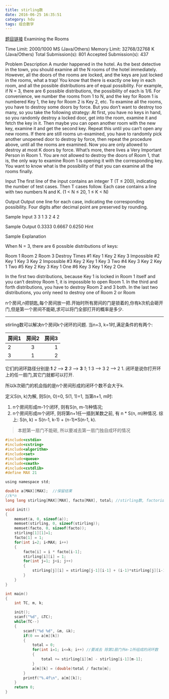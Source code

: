 ```yaml
---
title: stirling数
date: 2016-06-25 16:35:51
category: hdu
tags: 组合数学
---
```

[题目链接](http://acm.hdu.edu.cn/game/entry/problem/show.php?chapterid=2&sectionid=2&problemid=11)
Examining the Rooms

Time Limit: 2000/1000 MS (Java/Others) Memory Limit: 32768/32768 K (Java/Others)
Total Submission(s): 801 Accepted Submission(s): 437

Problem Description
A murder happened in the hotel. As the best detective in the town, you should examine all the N rooms of the hotel immediately. However, all the doors of the rooms are locked, and the keys are just locked in the rooms, what a trap! You know that there is exactly one key in each room, and all the possible distributions are of equal possibility. For example, if N = 3, there are 6 possible distributions, the possibility of each is 1/6. For convenience, we number the rooms from 1 to N, and the key for Room 1 is numbered Key 1, the key for Room 2 is Key 2, etc.
To examine all the rooms, you have to destroy some doors by force. But you don’t want to destroy too many, so you take the following strategy: At first, you have no keys in hand, so you randomly destroy a locked door, get into the room, examine it and fetch the key in it. Then maybe you can open another room with the new key, examine it and get the second key. Repeat this until you can’t open any new rooms. If there are still rooms un-examined, you have to randomly pick another unopened door to destroy by force, then repeat the procedure above, until all the rooms are examined.
Now you are only allowed to destroy at most K doors by force. What’s more, there lives a Very Important Person in Room 1. You are not allowed to destroy the doors of Room 1, that is, the only way to examine Room 1 is opening it with the corresponding key. You want to know what is the possibility of that you can examine all the rooms finally.
 

Input
The first line of the input contains an integer T (T ≤ 200), indicating the number of test cases. Then T cases follow. Each case contains a line with two numbers N and K. (1 < N ≤ 20, 1 ≤ K < N)
 

Output
Output one line for each case, indicating the corresponding possibility. Four digits after decimal point are preserved by rounding.
 

Sample Input
3
3 1
3 2
4 2
 

Sample Output
0.3333
0.6667
0.6250
Hint

Sample Explanation

When N = 3, there are 6 possible distributions of keys:

  Room 1	Room 2	Room 3	Destroy Times
\#1	Key 1	Key 2	Key 3	Impossible
\#2	Key 1	Key 3	Key 2	Impossible
\#3	Key 2	Key 1	Key 3	Two
\#4	Key 3	Key 2	Key 1	Two
\#5	Key 2	Key 3	Key 1	One
\#6	Key 3	Key 1	Key 2	One

In the first two distributions, because Key 1 is locked in Room 1 itself and you can’t destroy Room 1, it is impossible to open Room 1. 
In the third and forth distributions, you have to destroy Room 2 and 3 both. In the last two distributions, you only need to destroy one of Room 2 or Room 

n个房间,n把钥匙,每个房间放一把.开始时所有房间的门是锁着的,你有k次机会砸开门,但是第一个房间不能砸,求可以将门全部打开的概率是多少.
<hr />

stirling数可以解决n个房间k个闭环的问题.
当n=3, k=1时,满足条件的有两个:

|房间1|房间2|房间3
|-------|:---------:|--------:
|2|3|1
|3|1|2

它们的闭环路径分别是:**1** *2* --> **2** *3* --> **3** *1*; 1 3 --> 3 2 --> 2 1.
闭环是说你打开环上的任一扇门,其它门就都可以打开.

所以k次砸门的机会指的是n个房间形成的闭环个数不会大于k.

定义S(n, k)为解, 则S(n, 0)=0, S(1, 1)=1,
当第n+1, m时:
1. n个房间形成m-1个闭环, 则有S(n, m-1)种情况;
2. n个房间形成m个闭环, 则将第n+1任一插到某数之前, 有 n * S(n, m)种情况.
综上: S(n, k) = S(n-1, k-1) + (n-1)*S(n-1, k).

> 本题第一扇门不能砸, 所以要减去第一扇门独自成环的情况


```c
#include<cstdio>
#include<cstring>
#include<algorithm>
#include<set>
#include<queue>
#include<cmath>
#include<cstdlib>
#define MAX 21

using namespace std;

double a[MAX][MAX];  //保留结果
//k*n
long long stirling[MAX][MAX], facto[MAX], total; //stirling数, factorial阶乘

void init()
{
    memset(a, 0, sizeof(a));
    memset(stirling, 0, sizeof(stirling));
    memset(facto, 0, sizeof(facto));
    stirling[1][1]=1;
    facto[1] = 1;
    for(int i=2; i<MAX; i++)
    {
        facto[i] = i * facto[i-1];
        stirling[i][i] = 1;
        for(int j=1; j<i; j++)
        {
            stirling[j][i] = stirling[j-1][i-1] + (i-1)*stirling[j][i-1];
        }
    }
}

int main()
{
    int TC, m, k;

    init();
    scanf("%d", &TC);
    while(TC--)
    {
        scanf("%d %d", &m, &k);
        if(0 == a[m][k])
        {
            total = 0;
            for(int i=1; i<=k; i++) //要减去 除第1扇门外m-1所组成的闭环数
            {
                total += stirling[i][m] - stirling[i-1][m-1];
            }
            a[m][k] = (double)total / facto[m];
        }
        printf("%.4f\n", a[m][k]);
    }
    return 0;
}

``` 